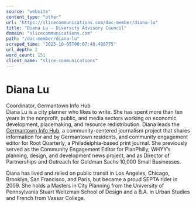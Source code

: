 ```yaml
---
source: "website"
content_type: "other"
url: "https://slicecommunications.com/dac-member/diana-lu"
title: "Diana Lu - Diversity Advisory Council"
domain: "slicecommunications.com"
path: "/dac-member/diana-lu"
scraped_time: "2025-10-05T00:07:48.498775"
url_depth: 2
word_count: 151
client_name: "slice-communications"
---
```


# Diana Lu

Coordinator, Germantown Info Hub  
Diana Lu is a city planner who likes to write. She has spent more than ten years in the nonprofit, public, and media sectors working on economic development, placemaking, and resource redistribution. Diana leads the [Germantown Info Hub](https://germantowninfohub.org), a community-centered journalism project that shares information for and by Germantown residents, and community engagement editor for Root Quarterly, a Philadelphia-based print journal. She previously served as the Community Engagement Editor for PlanPhilly, WHYY’s planning, design, and development news project, and as Director of Partnerships and Outreach for Goldman Sachs 10,000 Small Businesses.

Diana has lived and relied on public transit in Los Angeles, Chicago, Brooklyn, San Francisco, and Paris, but became a proud SEPTA rider in 2009. She holds a Masters in City Planning from the University of Pennsylvania Stuart Weitzman School of Design and a B.A. in Urban Studies and French from Vassar College.